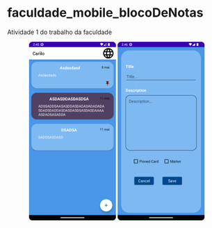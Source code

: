 # faculdade_mobile_blocoDeNotas
Atividade 1 do trabalho da faculdade

<p align="center">  
  <img src="printScreen/ScreenOne.png" width="200">
  <img src="printScreen/ScreenTwo.png" width="200">
</p>